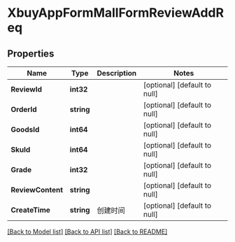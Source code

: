 # XbuyAppFormMallFormReviewAddReq

## Properties
Name | Type | Description | Notes
------------ | ------------- | ------------- | -------------
**ReviewId** | **int32** |  | [optional] [default to null]
**OrderId** | **string** |  | [optional] [default to null]
**GoodsId** | **int64** |  | [optional] [default to null]
**SkuId** | **int64** |  | [optional] [default to null]
**Grade** | **int32** |  | [optional] [default to null]
**ReviewContent** | **string** |  | [optional] [default to null]
**CreateTime** | **string** | 创建时间 | [optional] [default to null]

[[Back to Model list]](../README.md#documentation-for-models) [[Back to API list]](../README.md#documentation-for-api-endpoints) [[Back to README]](../README.md)

